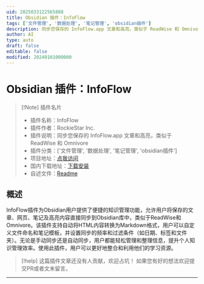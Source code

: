 ```yaml
---
uid: 2025033122565888
title: Obsidian 插件：InfoFlow
tags: ['文件管理', '数据处理', '笔记管理', 'obsidian插件']
description: 同步您保存的 InfoFlow.app 文章和高亮，类似于 ReadWise 和 Omnivore
author: AI
type: auto
draft: false
editable: false
modified: 20240101000000
---
```


# Obsidian 插件：InfoFlow

> [!Note] 插件名片
> - 插件名称：InfoFlow
> - 插件作者：RockieStar Inc.
> - 插件说明：同步您保存的 InfoFlow.app 文章和高亮，类似于 ReadWise 和 Omnivore
> - 插件分类：['文件管理', '数据处理', '笔记管理', 'obsidian插件']
> - 项目地址：[点我访问](https://github.com/InfoFlow/Obsidian-InfoFlow)
> - 国内下载地址：[下载安装](https://pkmer.cn/products/plugin/pluginMarket/?infoflow)
> - 自述文件：[Readme](https://ghproxy.net/https://raw.githubusercontent.com/InfoFlow/Obsidian-InfoFlow/main/README.md)



## 概述

InfoFlow插件为Obsidian用户提供了便捷的知识管理功能，允许用户将保存的文章、网页、笔记及高亮内容直接同步到Obsidian库中，类似于ReadWise和Omnivore。该插件支持自动将HTML内容转换为Markdown格式，用户可以自定义文件命名和笔记模板，并设置同步的频率和过滤条件（如日期、标签和文件夹）。无论是手动同步还是自动同步，用户都能轻松管理和整理信息，提升个人知识管理效率。使用此插件，用户可以更好地整合和利用他们的学习资源。


> [!help] 
> 这篇插件文章还没有人贡献，欢迎占坑！
> 如果您有好的想法欢迎提交PR或者文末留言。
> 

---



